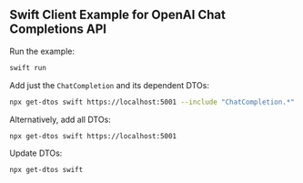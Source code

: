 ## Swift Client Example for OpenAI Chat Completions API

Run the example:

```bash
swift run
```

Add just the `ChatCompletion` and its dependent DTOs:

```bash
npx get-dtos swift https://localhost:5001 --include "ChatCompletion.*"
```

Alternatively, add all DTOs:

```bash
npx get-dtos swift https://localhost:5001
```

Update DTOs:

```bash
npx get-dtos swift
```